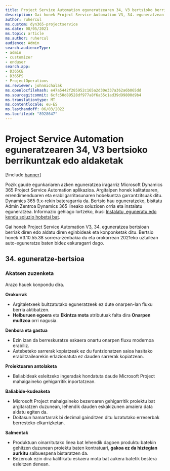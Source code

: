 ```yaml
---
title: Project Service Automation eguneratzearen 34, V3 bertsioko berrikuntzak edo aldaketak
description: Gai honek Project Service Automation V3, 34. eguneratzean erabilgarri dauden eginbideak eta konponketak ditu.
author: ruhercul
ms.custom: dyn365-projectservice
ms.date: 08/05/2021
ms.topic: article
ms.author: ruhercul
audience: Admin
search.audienceType:
- admin
- customizer
- enduser
search.app:
- D365CE
- D365PS
- ProjectOperations
ms.reviewer: johnmichalak
ms.openlocfilehash: e47a5442f285952c165a2d30e337a362a6b065dd
ms.sourcegitcommit: 6cfc50d89528df977a8f6a55c1ad39d99800d9b4
ms.translationtype: MT
ms.contentlocale: eu-ES
ms.lasthandoff: 06/03/2022
ms.locfileid: "8928647"
---
```

# <a name="whats-new-or-changed-in-project-service-automation-update-release-34-v3"></a>Project Service Automation eguneratzearen 34, V3 bertsioko berrikuntzak edo aldaketak

[!include [banner](../includes/psa-now-project-operations.md)]

Pozik gaude egunkariaren azken eguneratzea iragarriz Microsoft Dynamics 365 Project Service Automation aplikazioa. Argitalpen honek kalitatearen, errendimenduaren eta erabilgarritasunaren hobekuntza garrantzitsuak ditu. Dynamics 365 9.x-rekin bateragarria da. Bertsio hau eguneratzeko, bisitatu Admin Zentroa Dynamics 365 lineako soluzioen orria eta instalatu eguneratzea. Informazio gehiago lortzeko, ikusi [Instalatu, eguneratu edo kendu soluzio hobetsi bat](/power-platform/admin/install-remove-preferred-solution).

Gai honek Project Service Automation V3, 34. eguneratzea bertsioan berriak diren edo aldatu diren eginbideak eta konponketak ditu. Bertsio honek V3.10.55.38 sorrera-zenbakia du eta orokorrean 2021eko uztailean auto-eguneratze baten bidez eskuragarri dago.

## <a name="update-release-34"></a>34. eguneratze-bertsioa

### <a name="bug-fixes"></a>Akatsen zuzenketa
Arazo hauek konpondu dira.

**Orokorrak**

- Argitaletxeek bultzatutako eguneratzeek ez dute onarpen-lan fluxu berria aktibatzen.
- **Helburuen egoera** eta **Ekintza mota** atributuak falta dira **Onarpen multzoa** orri nagusia.

**Denbora eta gastua**

- Ezin izan da berreskuratze eskaera onartu onarpen fluxu modernoa erabiliz.
- Astebeteko sarrerak kopiatzeak ez du funtzionatzen saioa hasitako erabiltzailearekin erlazionatuta ez dauden sarrerak kopiatzean.

**Proiektuaren antolaketa**

- Baliabideak esleitzeko ingeradak hondatuta daude Microsoft Project mahaigaineko gehigarritik inportatzean.

**Baliabide-kudeaketa**

- Microsoft Project mahaigaineko bezeroaren gehigarritik proiektu bat argitaratzen duzunean, lehendik dauden eskakizunen amaiera data aldatu egiten da.
- Doitasun hamartarrak bi dezimal gainditzen ditu luzatutako erreserbak berresteko elkarrizketan.

**Salmentak**

- Produktuan oinarritutako linea bat lehendik dagoen produktu batekin gehitzen duzunean proiektu baten kontratuari, **gakoa ez da hiztegian aurkitu** salbuespena bistaratzen da.
- Bezeroak ezin dira kalifikatu eskaera mota bat aukera batetik bestera esleitzen denean.
